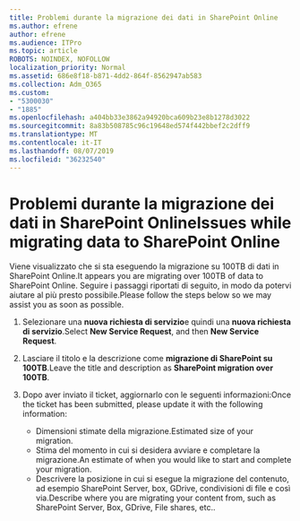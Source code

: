 ```yaml
---
title: Problemi durante la migrazione dei dati in SharePoint Online
ms.author: efrene
author: efrene
ms.audience: ITPro
ms.topic: article
ROBOTS: NOINDEX, NOFOLLOW
localization_priority: Normal
ms.assetid: 686e8f18-b871-4dd2-864f-8562947ab583
ms.collection: Adm_O365
ms.custom:
- "5300030"
- "1885"
ms.openlocfilehash: a404bb33e3862a94920bca609b23e8b1278d3022
ms.sourcegitcommit: 8a83b508785c96c19648ed574f442bbef2c2dff9
ms.translationtype: MT
ms.contentlocale: it-IT
ms.lasthandoff: 08/07/2019
ms.locfileid: "36232540"
---
```

# <a name="issues-while-migrating-data-to-sharepoint-online"></a><span data-ttu-id="646ca-102">Problemi durante la migrazione dei dati in SharePoint Online</span><span class="sxs-lookup"><span data-stu-id="646ca-102">Issues while migrating data to SharePoint Online</span></span>

<span data-ttu-id="646ca-103">Viene visualizzato che si sta eseguendo la migrazione su 100TB di dati in SharePoint Online.</span><span class="sxs-lookup"><span data-stu-id="646ca-103">It appears you are migrating over 100TB of data to SharePoint Online.</span></span> <span data-ttu-id="646ca-104">Seguire i passaggi riportati di seguito, in modo da potervi aiutare al più presto possibile.</span><span class="sxs-lookup"><span data-stu-id="646ca-104">Please follow the steps below so we may assist you as soon as possible.</span></span> 

1. <span data-ttu-id="646ca-105">Selezionare una **nuova richiesta di servizio**e quindi una **nuova richiesta di servizio**.</span><span class="sxs-lookup"><span data-stu-id="646ca-105">Select **New Service Request**, and then **New Service Request**.</span></span> 
2. <span data-ttu-id="646ca-106">Lasciare il titolo e la descrizione come **migrazione di SharePoint su 100TB**.</span><span class="sxs-lookup"><span data-stu-id="646ca-106">Leave the title and description as **SharePoint migration over 100TB**.</span></span>
3. <span data-ttu-id="646ca-107">Dopo aver inviato il ticket, aggiornarlo con le seguenti informazioni:</span><span class="sxs-lookup"><span data-stu-id="646ca-107">Once the ticket has been submitted, please update it with the following information:</span></span> 

    - <span data-ttu-id="646ca-108">Dimensioni stimate della migrazione.</span><span class="sxs-lookup"><span data-stu-id="646ca-108">Estimated size of your migration.</span></span>
    - <span data-ttu-id="646ca-109">Stima del momento in cui si desidera avviare e completare la migrazione.</span><span class="sxs-lookup"><span data-stu-id="646ca-109">An estimate of when you would like to start and complete your migration.</span></span>
    - <span data-ttu-id="646ca-110">Descrivere la posizione in cui si esegue la migrazione del contenuto, ad esempio SharePoint Server, box, GDrive, condivisioni di file e così via.</span><span class="sxs-lookup"><span data-stu-id="646ca-110">Describe where you are migrating your content from, such as SharePoint Server, Box, GDrive, File shares, etc..</span></span>


  

